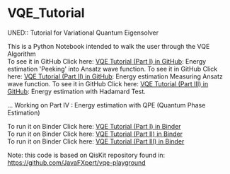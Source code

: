 # VQE_Tutorial
UNED:: Tutorial for Variational Quantum Eigensolver 

This is a Python Notebook intended to walk the user through the VQE Algorithm   
To see it in GitHub Click here: [VQE Tutorial (Part I) in GitHub](.%2FVQE_TXT_Part1.ipynb): Energy estimation 'Peeking' into Ansatz wave function.
To see it in GitHub Click here: [VQE Tutorial (Part II) in GitHub](.%2FVQE_TXT_Part2.ipynb): Energy estimation Measuring Ansatz wave function.
To see it in GitHub Click here: [VQE Tutorial (Part III) in GitHub](.%2FVQE_TXT_Part3.ipynb): Energy estimation with Hadamard Test.

... Working on Part IV : Energy estimation with QPE (Quantum Phase Estimation)


To run it on Binder Click here: [VQE Tutorial (Part I) in Binder](https://mybinder.org/v2/gh/ulitoo/VQE_Tutorial/HEAD?filepath=.%2FVQE_TXT_Part1.ipynb)   
To run it on Binder Click here: [VQE Tutorial (Part II) in Binder](https://mybinder.org/v2/gh/ulitoo/VQE_Tutorial/HEAD?filepath=.%2FVQE_TXT_Part2.ipynb)   
To run it on Binder Click here: [VQE Tutorial (Part III) in Binder](https://mybinder.org/v2/gh/ulitoo/VQE_Tutorial/HEAD?filepath=.%2FVQE_TXT_Part3.ipynb)

Note: this code is based on QisKit repository found in:   
https://github.com/JavaFXpert/vqe-playground
